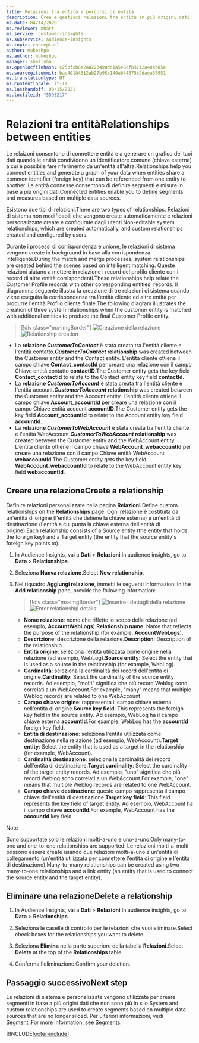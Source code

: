 ```yaml
---
title: Relazioni tra entità e percorsi di entità
description: Crea e gestisci relazioni tra entità in più origini dati.
ms.date: 04/14/2020
ms.reviewer: mhart
ms.service: customer-insights
ms.subservice: audience-insights
ms.topic: conceptual
author: mukeshpo
ms.author: mukeshpo
manager: shellyha
ms.openlocfilehash: c25bfcb8e2a8223498dd1a5e8cfb3712a40ab85e
ms.sourcegitcommit: bae40184312ab27b95c140a044875c2daea37951
ms.translationtype: HT
ms.contentlocale: it-IT
ms.lasthandoff: 03/15/2021
ms.locfileid: "5595217"
---
```

# <a name="relationships-between-entities"></a><span data-ttu-id="71c2e-103">Relazioni tra entità</span><span class="sxs-lookup"><span data-stu-id="71c2e-103">Relationships between entities</span></span>

<span data-ttu-id="71c2e-104">Le relaizoni consentono di connettere entità e a generare un grafico dei tuoi dati quando le entità condividono un identificatore comune (chiave esterna) a cui è possibile fare riferimento da un'entità all'altra.</span><span class="sxs-lookup"><span data-stu-id="71c2e-104">Relationships help you connect entities and generate a graph of your data when entities share a common identifier (foreign key) that can be referenced from one entity to another.</span></span> <span data-ttu-id="71c2e-105">Le entità connesse consentono di definire segmenti e misure in base a più origini dati.</span><span class="sxs-lookup"><span data-stu-id="71c2e-105">Connected entities enable you to define segments and measures based on multiple data sources.</span></span>

<span data-ttu-id="71c2e-106">Esistono due tipi di relazioni.</span><span class="sxs-lookup"><span data-stu-id="71c2e-106">There are two types of relationships.</span></span> <span data-ttu-id="71c2e-107">Relazioni di sistema non modificabili che vengono create automaticamente e relazioni personalizzate create e configurate dagli utenti.</span><span class="sxs-lookup"><span data-stu-id="71c2e-107">Non-editable system relationships, which are created automatically, and custom relationships created and configured by users.</span></span>

<span data-ttu-id="71c2e-108">Durante i processi di corrispondenza e unione, le relazioni di sistema vengono create in background in base alla corrispondenza intelligente.</span><span class="sxs-lookup"><span data-stu-id="71c2e-108">During the match and merge processes, system relationships are created behind the scenes based on intelligent matching.</span></span> <span data-ttu-id="71c2e-109">Queste relazioni aiutano a mettere in relazione i record del profilo cliente con i record di altre entità corrispondenti.</span><span class="sxs-lookup"><span data-stu-id="71c2e-109">These relationships help relate the Customer Profile records with other corresponding entities' records.</span></span> <span data-ttu-id="71c2e-110">Il diagramma seguente illustra la creazione di tre relazioni di sistema quando viene eseguita la corrispondenza tra l'entità cliente ed altre entità per produrre l'entità Profilo cliente finale.</span><span class="sxs-lookup"><span data-stu-id="71c2e-110">The following diagram illustrates the creation of three system relationships when the customer entity is matched with additional entities to produce the final Customer Profile entity.</span></span>

> [!div class="mx-imgBorder"]
> <span data-ttu-id="71c2e-111">![Creazione della relazione](media/relationships-entities-merge.png "Creazione della relazione")</span><span class="sxs-lookup"><span data-stu-id="71c2e-111">![Relationship creation](media/relationships-entities-merge.png "Relationship creation")</span></span>

- <span data-ttu-id="71c2e-112">La **relazione *CustomerToContact*** è stata creata tra l'entità cliente e l'entità contatto.</span><span class="sxs-lookup"><span data-stu-id="71c2e-112">***CustomerToContact* relationship** was created between the Customer entity and the Contact entity.</span></span> <span data-ttu-id="71c2e-113">L'entità cliente ottiene il campo chiave **Contact_contactId** per creare una relazione con il campo Chiave entità contatto **contactID**.</span><span class="sxs-lookup"><span data-stu-id="71c2e-113">The Customer entity gets the key field **Contact_contactId** to relate to the Contact entity key field **contactId**.</span></span>
- <span data-ttu-id="71c2e-114">La **relazione *CustomerToAccount*** è stata creata tra l'entità cliente e l'entità account.</span><span class="sxs-lookup"><span data-stu-id="71c2e-114">***CustomerToAccount* relationship** was created between the Customer entity and the Account entity.</span></span> <span data-ttu-id="71c2e-115">L'entità cliente ottiene il campo chiave **Account_accountId** per creare una relazione con il campo Chiave entità account **accountID**.</span><span class="sxs-lookup"><span data-stu-id="71c2e-115">The Customer entity gets the key field **Account_accountId** to relate to the Account entity key field **accountId**.</span></span>
- <span data-ttu-id="71c2e-116">La **relazione *CustomerToWebAccount*** è stata creata tra l'entità cliente e l'entità WebAccount.</span><span class="sxs-lookup"><span data-stu-id="71c2e-116">***CustomerToWebAccount* relationship** was created between the Customer entity and the WebAccount entity.</span></span> <span data-ttu-id="71c2e-117">L'entità cliente ottiene il campo chiave **WebAccount_webaccountId** per creare una relazione con il campo Chiave entità WebAccount **webaccountId**.</span><span class="sxs-lookup"><span data-stu-id="71c2e-117">The Customer entity gets the key field **WebAccount_webaccountId** to relate to the WebAccount entity key field **webaccountId**.</span></span>

## <a name="create-a-relationship"></a><span data-ttu-id="71c2e-118">Creare una relazione</span><span class="sxs-lookup"><span data-stu-id="71c2e-118">Create a relationship</span></span>

<span data-ttu-id="71c2e-119">Definire relazioni personalizzate nella pagina **Relazioni**.</span><span class="sxs-lookup"><span data-stu-id="71c2e-119">Define custom relationships on the **Relationships** page.</span></span> <span data-ttu-id="71c2e-120">Ogni relazione è costituita da un'entità di origine (l'entità che detiene la chiave esterna) e un'entità di destinazione (l'entità a cui punta la chiave esterna dell'entità di origine).</span><span class="sxs-lookup"><span data-stu-id="71c2e-120">Each relationship consists of a Source entity (the entity that holds the foreign key) and a Target entity (the entity that the source entity's foreign key points to).</span></span>

1. <span data-ttu-id="71c2e-121">In Audience Insights, vai a **Dati** > **Relazioni**.</span><span class="sxs-lookup"><span data-stu-id="71c2e-121">In audience insights, go to **Data** > **Relationships**.</span></span>

2. <span data-ttu-id="71c2e-122">Seleziona **Nuova relazione**.</span><span class="sxs-lookup"><span data-stu-id="71c2e-122">Select **New relationship**.</span></span>

3. <span data-ttu-id="71c2e-123">Nel riquadro **Aggiungi relazione**, immetti le seguenti informazioni:</span><span class="sxs-lookup"><span data-stu-id="71c2e-123">In the **Add relationship** pane, provide the following information:</span></span>

   > [!div class="mx-imgBorder"]
   > <span data-ttu-id="71c2e-124">![Inserire i dettagli della relazione](media/relationships-add.png "Inserire i dettagli della relazione")</span><span class="sxs-lookup"><span data-stu-id="71c2e-124">![Enter relationship details](media/relationships-add.png "Enter relationship details")</span></span>

   - <span data-ttu-id="71c2e-125">**Nome relazione**: nome che riflette lo scopo della relazione (ad esempio, **AccountWebLogs**).</span><span class="sxs-lookup"><span data-stu-id="71c2e-125">**Relationship name**: Name that reflects the purpose of the relationship (for example, **AccountWebLogs**).</span></span>
   - <span data-ttu-id="71c2e-126">**Descrizione**: descrizione della relazione.</span><span class="sxs-lookup"><span data-stu-id="71c2e-126">**Description**: Description of the relationship.</span></span>
   - <span data-ttu-id="71c2e-127">**Entità origine**: seleziona l'entità utilizzata come origine nella relazione (ad esempio, WebLog).</span><span class="sxs-lookup"><span data-stu-id="71c2e-127">**Source entity**: Select the entity that is used as a source in the relationship (for example, WebLog).</span></span>
   - <span data-ttu-id="71c2e-128">**Cardinalità**: seleziona la cardinalità dei record dell'entità di origine.</span><span class="sxs-lookup"><span data-stu-id="71c2e-128">**Cardinality**: Select the cardinality of the source entity records.</span></span> <span data-ttu-id="71c2e-129">Ad esempio, "molti" significa che più record Weblog sono correlati a un WebAccount.</span><span class="sxs-lookup"><span data-stu-id="71c2e-129">For example, "many" means that multiple Weblog records are related to one WebAccount.</span></span>
   - <span data-ttu-id="71c2e-130">**Campo chiave origine**: rappresenta il campo chiave esterna nell'entità di origine.</span><span class="sxs-lookup"><span data-stu-id="71c2e-130">**Source key field**: This represents the foreign key field in the source entity.</span></span> <span data-ttu-id="71c2e-131">Ad esempio, WebLog ha il campo chiave esterna **accountId**.</span><span class="sxs-lookup"><span data-stu-id="71c2e-131">For example, WebLog has the **accountId** foreign key field.</span></span>
   - <span data-ttu-id="71c2e-132">**Entità di destinazione**: seleziona l'entità utilizzata come destinazione nella relazione (ad esempio, WebAccount).</span><span class="sxs-lookup"><span data-stu-id="71c2e-132">**Target entity**: Select the entity that is used as a target in the relationship (for example, WebAccount).</span></span>
   - <span data-ttu-id="71c2e-133">**Cardinalità destinazione**: seleziona la cardinalità dei record dell'entità di destinazione.</span><span class="sxs-lookup"><span data-stu-id="71c2e-133">**Target cardinality**: Select the cardinality of the target entity records.</span></span> <span data-ttu-id="71c2e-134">Ad esempio, "uno" significa che più record Weblog sono correlati a un WebAccount.</span><span class="sxs-lookup"><span data-stu-id="71c2e-134">For example, "one" means that multiple Weblog records are related to one WebAccount.</span></span>
   - <span data-ttu-id="71c2e-135">**Campo chiave destinazione**: questo campo rappresenta il campo chiave dell'entità di destinazione.</span><span class="sxs-lookup"><span data-stu-id="71c2e-135">**Target key field**: This field represents the key field of target entity.</span></span> <span data-ttu-id="71c2e-136">Ad esempio, WebAccount ha il campo chiave **accountId**.</span><span class="sxs-lookup"><span data-stu-id="71c2e-136">For example, WebAccount has the **accountId** key field.</span></span>

> [!NOTE]
> <span data-ttu-id="71c2e-137">Sono supportate solo le relazioni molti-a-uno e uno-a-uno.</span><span class="sxs-lookup"><span data-stu-id="71c2e-137">Only many-to-one and one-to-one relationships are supported.</span></span> <span data-ttu-id="71c2e-138">Le relazioni molti-a-molti possono essere create usando due relazioni molti-a-uno e un'entità di collegamento (un'entità utilizzata per connettere l'entità di origine e l'entità di destinazione).</span><span class="sxs-lookup"><span data-stu-id="71c2e-138">Many-to-many relationships can be created using two many-to-one relationships and a link entity (an entity that is used to connect the source entity and the target entity).</span></span>

## <a name="delete-a-relationship"></a><span data-ttu-id="71c2e-139">Eliminare una relazione</span><span class="sxs-lookup"><span data-stu-id="71c2e-139">Delete a relationship</span></span>

1. <span data-ttu-id="71c2e-140">In Audience Insights, vai a **Dati** > **Relazioni**.</span><span class="sxs-lookup"><span data-stu-id="71c2e-140">In audience insights, go to **Data** > **Relationships**.</span></span>

2. <span data-ttu-id="71c2e-141">Seleziona le caselle di controllo per le relazioni che vuoi eliminare.</span><span class="sxs-lookup"><span data-stu-id="71c2e-141">Select check boxes for the relationships you want to delete.</span></span>

3. <span data-ttu-id="71c2e-142">Seleziona **Elimina** nella parte superiore della tabella **Relazioni**.</span><span class="sxs-lookup"><span data-stu-id="71c2e-142">Select **Delete** at the top of the **Relationships** table.</span></span>

4. <span data-ttu-id="71c2e-143">Conferma l'eliminazione.</span><span class="sxs-lookup"><span data-stu-id="71c2e-143">Confirm your deletion.</span></span>

## <a name="next-step"></a><span data-ttu-id="71c2e-144">Passaggio successivo</span><span class="sxs-lookup"><span data-stu-id="71c2e-144">Next step</span></span>

<span data-ttu-id="71c2e-145">Le relazioni di sistema e personalizzate vengono utilizzate per creare segmenti in base a più origini dati che non sono più in silo.</span><span class="sxs-lookup"><span data-stu-id="71c2e-145">System and custom relationships are used to create segments based on multiple data sources that are no longer siloed.</span></span> <span data-ttu-id="71c2e-146">Per ulteriori informazioni, vedi [Segmenti](segments.md).</span><span class="sxs-lookup"><span data-stu-id="71c2e-146">For more information, see [Segments](segments.md).</span></span>


[!INCLUDE[footer-include](../includes/footer-banner.md)]